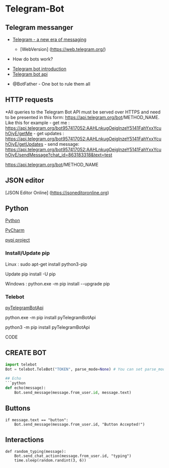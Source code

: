 # Telegram-Bot

## Telegram messanger
* [Telegram - a new era of messaging](https://telegram.org/ "Telegram's official page")
    - [WebVersion] (https://web.telegram.org/)

* How do bots work?
- [Telegram bot introduction](https://core.telegram.org/bots)
- [Telegram bot api](https://core.telegram.org/bots/api)

* @BotFather - One bot to rule them all

## HTTP requests

*All queries to the Telegram Bot API must be served over HTTPS and need to be presented in this form: https://api.telegram.org/bot<token>/METHOD_NAME. Like this for example
    - get me : https://api.telegram.org/bot957417052:AAHLnkugOejglnzeY5141FahYxxYcuhOjyE/getMe
    - get updates : https://api.telegram.org/bot957417052:AAHLnkugOejglnzeY5141FahYxxYcuhOjyE/getUpdates
    - send message: https://api.telegram.org/bot957417052:AAHLnkugOejglnzeY5141FahYxxYcuhOjyE/sendMessage?chat_id=863183318&text=test


https://api.telegram.org/bot<token>/METHOD_NAME

## JSON editor

[JSON Editor Online] (https://jsoneditoronline.org)

## Python

[Python](https://www.python.org/)

[PyCharm](https://www.jetbrains.com/pycharm/)

[pypi project](https://pypi.org/project/pip/)

### Install/Update pip

Linux : sudo apt-get install python3-pip

Update pip install -U pip

﻿Windows : python.exe -m pip install --upgrade pip

### Telebot

[pyTelegramBotApi](https://github.com/eternnoir/pyTelegramBotAPI)

﻿python.exe -m pip install pyTelegramBotApi

python3 -m pip install pyTelegramBotApi

CODE

## CREATE BOT
```python
import telebot
Bot = telebot.TeleBot("TOKEN", parse_mode=None) # You can set parse_mode by default. HTML or MARKDOWN
    
## Echo
```python    
def echo(message):
    Bot.send_message(message.from_user.id, message.text)
```
## Buttons
    if message.text == "button":
        Bot.send_message(message.from_user.id, "Button Accepted!")

## Interactions
    def random_typing(message):
        Bot.send_chat_action(message.from_user.id, "typing")
        time.sleep(random.randint(3, 6))

